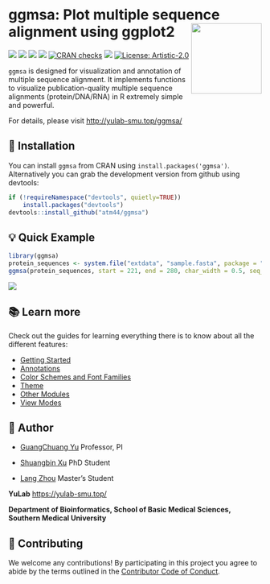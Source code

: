 <!-- README.md is generated from README.Rmd. Please edit that file -->

# ggmsa: Plot multiple sequence alignment using ggplot2 <img src="man/figures/logo.png" height="140" align="right" />

[![](https://www.r-pkg.org/badges/version/badger?color=blue)](https://cran.r-project.org/package=badger)
[![](https://img.shields.io/badge/devel%20version-1.0.0-blue.svg)](https://github.com/YuLab-SMU/ggmsa)
[![](http://cranlogs.r-pkg.org/badges/grand-total/badger?color=green)](https://cran.r-project.org/package=badger)
[![](http://cranlogs.r-pkg.org/badges/last-month/badger?color=green)](https://cran.r-project.org/package=badger)
[![CRAN
checks](https://cranchecks.info/badges/summary/ggmsa)](https://cran.r-project.org/web/checks/check_results_ggmsa.html)
[![](https://img.shields.io/badge/lifecycle-experimental-orange.svg)](https://lifecycle.r-lib.org/articles/stages.html#experimental)
[![License:
Artistic-2.0](https://img.shields.io/badge/license-Artistic--2.0-blue.svg)](https://cran.r-project.org/web/licenses/Artistic-2.0)
<!-- badges: start -->
<!-- [![CRAN_Release_Badge](https://www.r-pkg.org/badges/version-ago/ggmsa)](https://cran.r-project.org/package=ggmsa)-->
<!-- [![CRAN_Download_Badge](https://cranlogs.r-pkg.org/badges/grand-total/ggmsa?color=green)](https://cran.r-project.org/package=ggmsa)-->
<!-- badges: end -->

`ggmsa` is designed for visualization and annotation of multiple
sequence alignment. It implements functions to visualize
publication-quality multiple sequence alignments (protein/DNA/RNA) in R
extremely simple and powerful.

For details, please visit <http://yulab-smu.top/ggmsa/>

## :hammer: Installation

You can install `ggmsa` from CRAN using `install.packages('ggmsa')`.
Alternatively you can grab the development version from github using
devtools:

``` r
if (!requireNamespace("devtools", quietly=TRUE))
    install.packages("devtools")
devtools::install_github("atm44/ggmsa")
```

## :bulb: Quick Example

``` r
library(ggmsa)
protein_sequences <- system.file("extdata", "sample.fasta", package = "ggmsa")
ggmsa(protein_sequences, start = 221, end = 280, char_width = 0.5, seq_name = T) + geom_seqlogo() + geom_msaBar()
```

![](man/figures/REAMED-unnamed-chunk-5-1.png)<!-- -->

## :books: Learn more

Check out the guides for learning everything there is to know about all
the different features:

  - [Getting
    Started](https://yulab-smu.github.io/ggmsa/articles/ggmsa.html)
  - [Annotations](https://yulab-smu.github.io/ggmsa/articles/guides/Annotations.html)
  - [Color Schemes and Font
    Families](https://yulab-smu.github.io/ggmsa/articles/guides/Color_schemes_And_Font_Families.html)
  - [Theme](https://yulab-smu.github.io/ggmsa/articles/guides/guides/MSA_theme.html)
  - [Other
    Modules](https://yulab-smu.github.io/ggmsa/articles/guides/guides/Other_Modules.html)
  - [View
    Modes](https://yulab-smu.github.io/ggmsa/articles/guides/guides/View_modes.html)

## :runner: Author

  - [GuangChuang Yu](https://guangchuangyu.github.io) Professor, PI

  - [Shuangbin Xu](https://github.com/xiangpin) PhD Student

  - [Lang Zhou](https://github.com/nyzhoulang) Master’s Student

**YuLab** <https://yulab-smu.top/>

**Department of Bioinformatics, School of Basic Medical Sciences,
Southern Medical University**

## :sparkling_heart: Contributing

We welcome any contributions\! By participating in this project you
agree to abide by the terms outlined in the [Contributor Code of
Conduct](http://yulab-smu.top/ggmsa/articles/CONDUCT.html).
